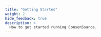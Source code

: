 ```yaml
---
title: "Getting Started"
weight: 2
hide_feedback: true
description: >
  How to get started running ConsenSource.
---
```

